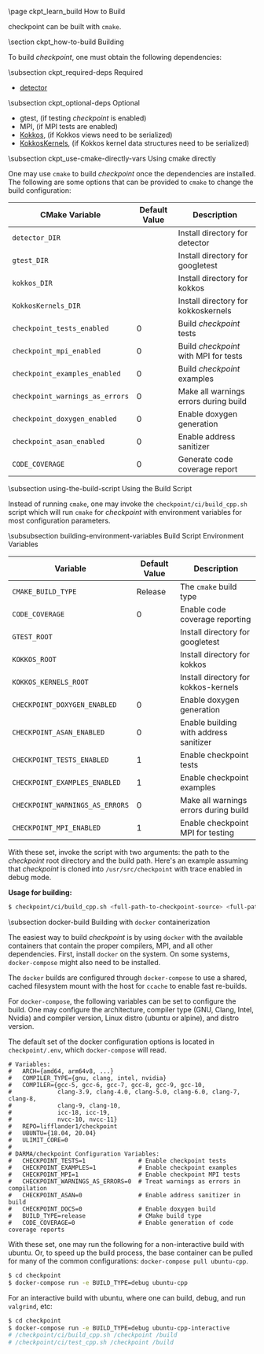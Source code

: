 \page ckpt_learn_build How to Build

checkpoint can be built with `cmake`.

\section ckpt_how-to-build Building

To build *checkpoint*, one must obtain the following dependencies:

\subsection ckpt_required-deps Required

  - [detector](https://github.com/DARMA-tasking/detector)

\subsection ckpt_optional-deps Optional

  - gtest,   (if testing *checkpoint* is enabled)
  - MPI,   (if MPI tests are enabled)
  - [Kokkos](https://github.com/kokkos/kokkos),  (if Kokkos views need to be serialized)
  - [KokkosKernels](https://github.com/kokkos/kokkos-kernels),  (if Kokkos kernel data structures need to be serialized)

\subsection ckpt_use-cmake-directly-vars Using cmake directly

One may use `cmake` to build *checkpoint* once the dependencies are installed.
The following are some options that can be provided to `cmake` to change the
build configuration:

| CMake Variable                    | Default Value   | Description                           |
| ------------------                | --------------- | -----------                           |
| `detector_DIR`                    |                 | Install directory for detector        |
| `gtest_DIR`                       |                 | Install directory for googletest      |
| `kokkos_DIR`                      |                 | Install directory for kokkos          |
| `KokkosKernels_DIR`               |                 | Install directory for kokkoskernels   |
| `checkpoint_tests_enabled`        | 0               | Build *checkpoint* tests              |
| `checkpoint_mpi_enabled`          | 0               | Build *checkpoint* with MPI for tests |
| `checkpoint_examples_enabled`     | 0               | Build *checkpoint* examples           |
| `checkpoint_warnings_as_errors`   | 0               | Make all warnings errors during build |
| `checkpoint_doxygen_enabled`      | 0               | Enable doxygen generation             |
| `checkpoint_asan_enabled`         | 0               | Enable address sanitizer              |
| `CODE_COVERAGE`                   | 0               | Generate code coverage report         |

\subsection using-the-build-script Using the Build Script

Instead of running `cmake`, one may invoke the `checkpoint/ci/build_cpp.sh`
script which will run `cmake` for *checkpoint* with environment variables for
most configuration parameters.

\subsubsection building-environment-variables Build Script Environment Variables

| Variable                         | Default Value   | Description                            |
| ------------------               | --------------- | -----------                            |
| `CMAKE_BUILD_TYPE`               | Release         | The `cmake` build type                 |
| `CODE_COVERAGE`                  | 0               | Enable code coverage reporting         |
| `GTEST_ROOT`                     | <empty>         | Install directory for googletest       |
| `KOKKOS_ROOT`                    | <empty>         | Install directory for kokkos           |
| `KOKKOS_KERNELS_ROOT`            | <empty>         | Install directory for kokkos-kernels   |
| `CHECKPOINT_DOXYGEN_ENABLED`     | 0               | Enable doxygen generation              |
| `CHECKPOINT_ASAN_ENABLED`        | 0               | Enable building with address sanitizer |
| `CHECKPOINT_TESTS_ENABLED`       | 1               | Enable checkpoint tests                |
| `CHECKPOINT_EXAMPLES_ENABLED`    | 1               | Enable checkpoint examples             |
| `CHECKPOINT_WARNINGS_AS_ERRORS`  | 0               | Make all warnings errors during build  |
| `CHECKPOINT_MPI_ENABLED`         | 1               | Enable checkpoint MPI for testing      |

With these set, invoke the script with two arguments: the path to the
*checkpoint* root directory and the build path. Here's an example assuming that
*checkpoint* is cloned into `/usr/src/checkpoint` with trace enabled in debug mode.

**Usage for building:**

```bash
$ checkpoint/ci/build_cpp.sh <full-path-to-checkpoint-source> <full-path-to-build-dir>
```

\subsection docker-build Building with `docker` containerization

The easiest way to build *checkpoint* is by using `docker` with the available
containers that contain the proper compilers, MPI, and all other
dependencies. First, install `docker` on the system. On some systems,
`docker-compose` might also need to be installed.

The `docker` builds are configured through `docker-compose` to use a shared,
cached filesystem mount with the host for `ccache` to enable fast re-builds.

For `docker-compose`, the following variables can be set to configure the
build. One may configure the architecture, compiler type (GNU, Clang, Intel,
Nvidia) and compiler version, Linux distro (ubuntu or alpine), and distro
version.

The default set of the docker configuration options is located in
`checkpoint/.env`, which `docker-compose` will read.

```
# Variables:
#   ARCH={amd64, arm64v8, ...}
#   COMPILER_TYPE={gnu, clang, intel, nvidia}
#   COMPILER={gcc-5, gcc-6, gcc-7, gcc-8, gcc-9, gcc-10,
#             clang-3.9, clang-4.0, clang-5.0, clang-6.0, clang-7, clang-8,
#             clang-9, clang-10,
#             icc-18, icc-19,
#             nvcc-10, nvcc-11}
#   REPO=lifflander1/checkpoint
#   UBUNTU={18.04, 20.04}
#   ULIMIT_CORE=0
#
# DARMA/checkpoint Configuration Variables:
#   CHECKPOINT_TESTS=1               # Enable checkpoint tests
#   CHECKPOINT_EXAMPLES=1            # Enable checkpoint examples
#   CHECKPOINT_MPI=1                 # Enable checkpoint MPI tests
#   CHECKPOINT_WARNINGS_AS_ERRORS=0  # Treat warnings as errors in compilation
#   CHECKPOINT_ASAN=0                # Enable address sanitizer in build
#   CHECKPOINT_DOCS=0                # Enable doxygen build
#   BUILD_TYPE=release               # CMake build type
#   CODE_COVERAGE=0                  # Enable generation of code coverage reports
```

With these set, one may run the following for a non-interactive build with
ubuntu. Or, to speed up the build process, the base container can be pulled for
many of the common configurations: `docker-compose pull ubuntu-cpp`.

```bash
$ cd checkpoint
$ docker-compose run -e BUILD_TYPE=debug ubuntu-cpp
```

For an interactive build with ubuntu, where one can build, debug, and run
`valgrind`, etc:

```bash
$ cd checkpoint
$ docker-compose run -e BUILD_TYPE=debug ubuntu-cpp-interactive
# /checkpoint/ci/build_cpp.sh /checkpoint /build
# /checkpoint/ci/test_cpp.sh /checkpoint /build
```
